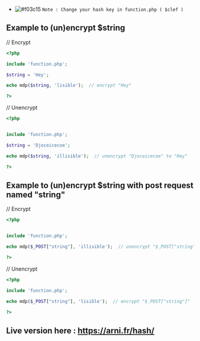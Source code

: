 - ![#f03c15](https://via.placeholder.com/15/f03c15/000000?text=+) `Note : Change your hash key in function.php ( $clef )`


## Example to (un)encrypt $string


// Encrypt 

```php
<?php

include 'function.php';

$string = 'Hey';

echo mdp($string, 'lisible');  // encrypt "Hey"

?>
```

// Unencrypt 

```php
<?php


include 'function.php';

$string = 'Djoceicecoe';

echo mdp($string, 'illisible');  // unencrypt "Djoceicecoe" to "Hey"

?>
```

## Example to (un)encrypt $string with post request named "string"

// Encrypt 

```php
<?php


include 'function.php';

echo mdp($_POST["string"], 'illisible');  // unencrypt "$_POST["string"]"

?>
```

// Unencrypt 

```php
<?php

include 'function.php';

echo mdp($_POST["string"], 'lisible');  // encrypt "$_POST["string"]"

?>
```

## Live version here : https://arni.fr/hash/

